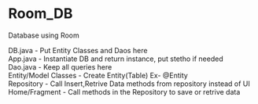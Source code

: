 # Room_DB
Database using Room  

DB.java - Put Entity Classes and Daos here  
App.java - Instantiate DB and return instance, put stetho if needed  
Dao.java - Keep all queries here  
Entity/Model Classes - Create Entity(Table) Ex- @Entity  
Repository - Call Insert,Retrive Data methods from repository instead of UI  
Home/Fragment - Call methods in the Repository to save or retrive data  
